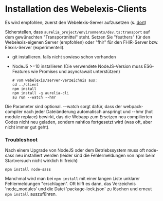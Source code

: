 # Installation des Webelexis-Clients

Es wird empfohlen, zuerst den Webelexis-Server aufzusetzen (s. [dort](../server/vorbereitung.md))

Sicherstellen, dass `aurelia_project/environments/dev.ts:transport` auf dem gewünschten "Transportmittel" steht. Setzen Sie "feathers" für den Webelexis-eigenen Server (empfohlen) oder "fhir" für den FHIR-Server bzw. Elexis-Server (experimentell).

* git installieren. falls nicht sowieso schon vorhanden

* NodeJS >=10 installieren (Die verwendete NodeJS-Version muss ES6-Features wie Promises und async/await unterstützen)

      # vom webelexis/server-Verzeichnis aus:
      cd ../client
      npm install
      npm install -g aurelia-cli 
      au run --watch --hmr

Die Parameter sind optional. --watch sorgt dafür, dass der webpack-compiler nach jeder Dateiänderung automatisch anspringt und --hmr (hot module replace) bewirkt, das die Webapp zum Ersetzen neu compilierten Codes nicht neu geladen, sondern nahtlos fortgesetzt wird (was oft, aber nicht immer gut geht).

### Troubleshoot

Nach einem Upgrade von NodeJS oder dem Betriebssystem muss oft node-sass neu installiert werden (leider sind die Fehlermeldungen von npm beim Startversuch nicht wirklich hilfreich)

    npm install node-sass

Manchmal wird man bei `npm install` mit einer langen Liste unklarer Fehlermeldungen "erschlagen". Oft hilft es dann, das Verzeichnis 'node_modules' und die Datei 'package-lock.json' zu löschen und erneut `npm install` auszuführen.
